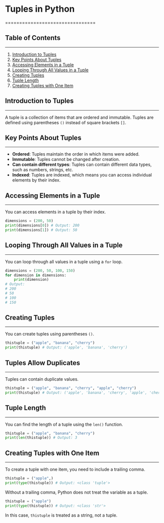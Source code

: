 # Tuples in Python
================================

## Table of Contents
-----------------

1. [Introduction to Tuples](#introduction-to-tuples)
2. [Key Points About Tuples](#key-points-about-tuples)
3. [Accessing Elements in a Tuple](#accessing-elements-in-a-tuple)
4. [Looping Through All Values in a Tuple](#looping-through-all-values-in-a-tuple)
5. [Creating Tuples](#creating-tuples)
6. [Tuple Length](#tuple-length)
7. [Creating Tuples with One Item](#creating-tuples-with-one-item)

## Introduction to Tuples
------------------------

A tuple is a collection of items that are ordered and immutable. Tuples are defined using parentheses `()` instead of square brackets `[]`.

## Key Points About Tuples
---------------------------

*   **Ordered**: Tuples maintain the order in which items were added.
*   **Immutable**: Tuples cannot be changed after creation.
*   **Can contain different types**: Tuples can contain different data types, such as numbers, strings, etc.
*   **Indexed**: Tuples are indexed, which means you can access individual elements by their index.

## Accessing Elements in a Tuple
--------------------------------

You can access elements in a tuple by their index.

```python
dimensions = (200, 50)
print(dimensions[0]) # Output: 200
print(dimensions[1]) # Output: 50
```

## Looping Through All Values in a Tuple
-----------------------------------------

You can loop through all values in a tuple using a `for` loop.

```python
dimensions = (200, 50, 100, 150)
for dimension in dimensions:
    print(dimension)
# Output:
# 200
# 50
# 100
# 150
```

## Creating Tuples
------------------

You can create tuples using parentheses `()`.

```python
thistuple = ("apple", "banana", "cherry")
print(thistuple) # Output: ('apple', 'banana', 'cherry')
```

## Tuples Allow Duplicates
-------------------------

Tuples can contain duplicate values.

```python
thistuple = ("apple", "banana", "cherry", "apple", "cherry")
print(thistuple) # Output: ('apple', 'banana', 'cherry', 'apple', 'cherry')
```

## Tuple Length
----------------

You can find the length of a tuple using the `len()` function.

```python
thistuple = ("apple", "banana", "cherry")
print(len(thistuple)) # Output: 3
```

## Creating Tuples with One Item
---------------------------------

To create a tuple with one item, you need to include a trailing comma.

```python
thistuple = ("apple",)
print(type(thistuple)) # Output: <class 'tuple'>
```

Without a trailing comma, Python does not treat the variable as a tuple.

```python
thistuple = ("apple")
print(type(thistuple)) # Output: <class 'str'>
```

In this case, `thistuple` is treated as a string, not a tuple.